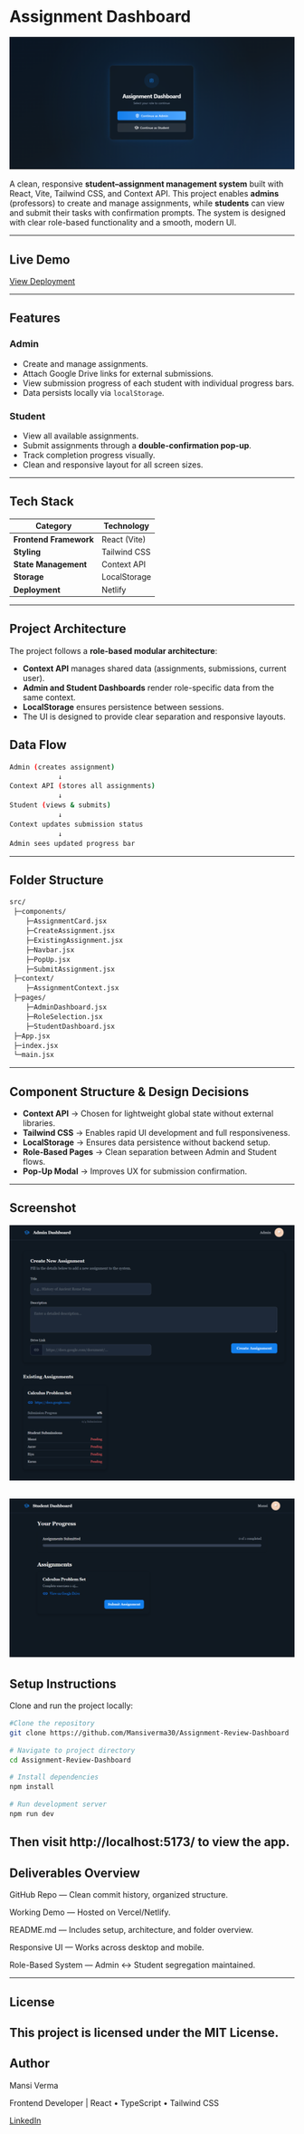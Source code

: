 #  Assignment Dashboard
![Assignment Dashboard Preview](/src/assets/RoleSelection.png)

A clean, responsive **student–assignment management system** built with React, Vite, Tailwind CSS, and Context API.
This project enables **admins** (professors) to create and manage assignments, while **students** can view and submit their tasks with confirmation prompts.
The system is designed with clear role-based functionality and a smooth, modern UI.

---

##  Live Demo
 [View Deployment](https://assignment-review.netlify.app)

---

##  Features

###  Admin
- Create and manage assignments.
- Attach Google Drive links for external submissions.
- View submission progress of each student with individual progress bars.
- Data persists locally via `localStorage`.

###  Student
- View all available assignments.
- Submit assignments through a **double-confirmation pop-up**.
- Track completion progress visually.
- Clean and responsive layout for all screen sizes.

---

##  Tech Stack

| Category | Technology |
|-----------|-------------|
| **Frontend Framework** | React (Vite) |
| **Styling** | Tailwind CSS |
| **State Management** | Context API |
| **Storage** | LocalStorage |
| **Deployment** |  Netlify |

---

##  Project Architecture

The project follows a **role-based modular architecture**:

- **Context API** manages shared data (assignments, submissions, current user).
- **Admin and Student Dashboards** render role-specific data from the same context.
- **LocalStorage** ensures persistence between sessions.
- The UI is designed to provide clear separation and responsive layouts.

##  Data Flow

```bash
Admin (creates assignment)
            ↓
Context API (stores all assignments)
            ↓
Student (views & submits)
            ↓
Context updates submission status
            ↓
Admin sees updated progress bar
```


---

##  Folder Structure

```bash
src/
 ├─components/
    ├─AssignmentCard.jsx
    ├─CreateAssignment.jsx
    ├─ExistingAssignment.jsx
    ├─Navbar.jsx
    ├─PopUp.jsx
    ├─SubmitAssignment.jsx
 ├─context/
    ├─AssignmentContext.jsx
 ├─pages/
    ├─AdminDashboard.jsx
    ├─RoleSelection.jsx
    ├─StudentDashboard.jsx
 ├─App.jsx
 ├─index.jsx
 └─main.jsx
```


---

##  Component Structure & Design Decisions

- **Context API** → Chosen for lightweight global state without external libraries.
- **Tailwind CSS** → Enables rapid UI development and full responsiveness.
- **LocalStorage** → Ensures data persistence without backend setup.
- **Role-Based Pages** → Clean separation between Admin and Student flows.
- **Pop-Up Modal** → Improves UX for submission confirmation.

---
## Screenshot
![Admin Dashboard Preview](/src/assets/AdminDashboard.png)

![Student Dashboard Preview](/src/assets/StudentDashboard.png)
---

##  Setup Instructions

Clone and run the project locally:

```bash
#Clone the repository
git clone https://github.com/Mansiverma30/Assignment-Review-Dashboard
```
```bash
# Navigate to project directory
cd Assignment-Review-Dashboard
```
```bash
# Install dependencies
npm install
```
```bash
# Run development server
npm run dev
```
Then visit http://localhost:5173/ to view the app.
---
## Deliverables Overview

 GitHub Repo — Clean commit history, organized structure.

 Working Demo — Hosted on Vercel/Netlify.

 README.md — Includes setup, architecture, and folder overview.

 Responsive UI — Works across desktop and mobile.

 Role-Based System — Admin ↔ Student segregation maintained.

 ---
 ## License

This project is licensed under the MIT License.
---


## Author

Mansi Verma

Frontend Developer | React • TypeScript • Tailwind CSS

[LinkedIn](https://www.linkedin.com/in/mansi-verma-213288278)